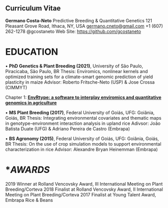 ## **Curriculum Vitae**

**Germano Costa-Neto**
Predictive Breeding & Quantitative Genetics
121 Pleasant Grove Road, Ithaca, NY, USA
germano.cneto@gmail.com
+1 (607) 262-1278 @gcostaneto
Web Site: https://github.com/gcostaneto


# **EDUCATION**

• **PhD Genetics & Plant Breeding (2021)**, University of São Paulo, Piracicaba, São Paulo, BR
Thesis: Enviromics, nonlinear kernels and optimized training sets for a climate-smart genomic prediction of yield plasticity in maize
Advisor: Roberto Fritsche-Neto (USP) & Jose Crossa (CIMMYT)

Chapter 1: [**EnvRtype: a software to interplay enviromics and quantitative genomics in agriculture**](https://academic.oup.com/g3journal/article/11/4/jkab040/6129777)

• **MS Plant Breeding (2017)**, Federal University of Goiás, UFG: Goiânia, Goiás, BR
Thesis: Integrating environmental covariates and thematic maps in genotype-environment interaction analysis in upland rice
Adivsor: João Batista Duate (UFG) & Adriano Pereira de Castro (Embrapa)

• **BS Agronomy (2015)**, Federal University of Goiás, UFG: Goiânia, Goiás, BR
Thesis: On the use of crop simulation models to support environmental characterization in rice
Advisor: Alexandre Bryan Heinemman (Embrapa)



# **AWARDS*
2019 Winner at Rolland Vencovsky Award, III International Meeting on Plant Breeding/Corteva
2018 Finalist at Rolland Vencovsky Award, II International Meeting on Plant Breeding/Corteva
2017 Finalist at Young Talent Award, Embrapa Rice & Beans
